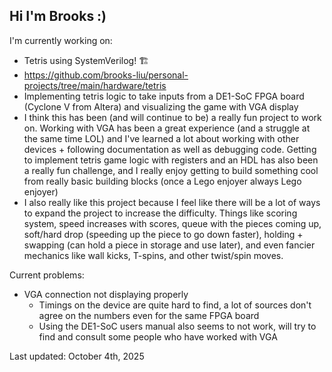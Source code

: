 ## Hi I'm Brooks :)

I'm currently working on:

- Tetris using SystemVerilog! 🏗️
- https://github.com/brooks-liu/personal-projects/tree/main/hardware/tetris
- Implementing tetris logic to take inputs from a DE1-SoC FPGA board (Cyclone V from Altera) and visualizing the game with VGA display
- I think this has been (and will continue to be) a really fun project to work on. Working with VGA has been a great experience (and a struggle at the same time LOL) and I've learned a lot about working with other devices + following documentation as well as debugging code. Getting to implement tetris game logic with registers and an HDL has also been a really fun challenge, and I really enjoy getting to build something cool from really basic building blocks (once a Lego enjoyer always Lego enjoyer)
- I also really like this project because I feel like there will be a lot of ways to expand the project to increase the difficulty. Things like scoring system, speed increases with scores, queue with the pieces coming up, soft/hard drop (speeding up the piece to go down faster), holding + swapping (can hold a piece in storage and use later), and even fancier mechanics like wall kicks, T-spins, and other twist/spin moves.

Current problems:

- VGA connection not displaying properly
  - Timings on the device are quite hard to find, a lot of sources don't agree on the numbers even for the same FPGA board
  - Using the DE1-SoC users manual also seems to not work, will try to find and consult some people who have worked with VGA

Last updated:
October 4th, 2025

<!--
**brooks-liu/brooks-liu** is a ✨ _special_ ✨ repository because its `README.md` (this file) appears on your GitHub profile.

Here are some ideas to get you started:

- 🔭 I’m currently working on ...
- 🌱 I’m currently learning ...
- 👯 I’m looking to collaborate on ...
- 🤔 I’m looking for help with ...
- 💬 Ask me about ...
- 📫 How to reach me: ...
- 😄 Pronouns: ...
- ⚡ Fun fact: ...
-->
